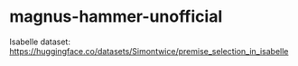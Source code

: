 # magnus-hammer-unofficial
Isabelle dataset: https://huggingface.co/datasets/Simontwice/premise_selection_in_isabelle
